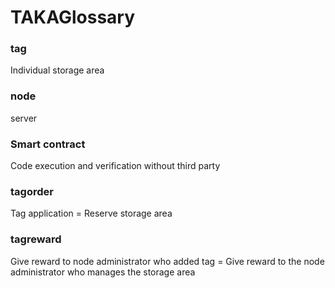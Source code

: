 TAKAGlossary
====

### tag
Individual storage area

### node
server

### Smart contract
Code execution and verification without third party

### tagorder
Tag application = Reserve storage area

### tagreward
Give reward to node administrator who added tag = Give reward to the node administrator who manages the storage area
